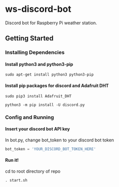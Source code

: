 # ws-discord-bot
 Discord bot for Raspberry Pi weather station.

## Getting Started

### Installing Dependencies

#### Install python3 and python3-pip
```
sudo apt-get install python3 python3-pip
```

#### Install pip packages for discord and Adafruit DHT
```
sudo pip3 install Adafruit_DHT
```
```
python3 -m pip install -U discord.py
```

### Config and Running

#### Insert your discord bot API key
In bot.py, change bot_token to your discord bot token
```python
bot_token = 'YOUR_DISCORD_BOT_TOKEN_HERE'
```

#### Run it!
cd to root directory of repo
```
. start.sh
```